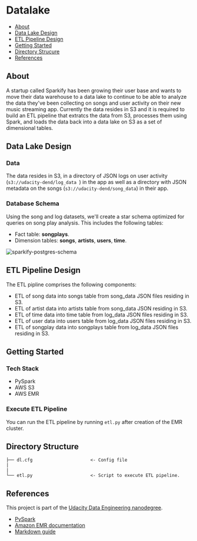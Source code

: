 # Datalake

- [About](#about)
- [Data Lake Design](#data-lake-design)
- [ETL Pipeline Design](#etl-pipeline-design)
- [Getting Started](#getting-started)
- [Directory Strucure](#directory-structure)
- [References](#references)

## About

A startup called Sparkify has been growing their user base and wants to move their data warehouse to a data lake to continue to be able to analyze the data they've been collecting on songs and user activity on their new music streaming app. Currently the data resides in S3 and it is required to build an ETL pipeline that extratcs the data from S3, processes them using Spark, and loads the data back into a data lake on S3 as a set of dimensional tables.

## Data Lake Design

### Data

The data resides in S3, in a directory of JSON logs on user activity (```s3://udacity-dend/log_data
```) in the app as well as a directory with JSON metadata on the songs (```s3://udacity-dend/song_data```) in their app.


### Database Schema

Using the song and log datasets, we'll create a star schema optimized for queries on song play analysis. This includes the following tables:

- Fact table: **songplays**.
- Dimension tables: **songs**, **artists**, **users**, **time**. 

![sparkify-postgres-schema](sparkify-postgres-schema.png)


## ETL Pipeline Design


The ETL pipline comprises the following components:

- ETL of song data into songs table from song_data JSON files residing in S3.
- ETL of artist data into artists table from song_data JSON residing in S3.
- ETL of time data into time table from log_data JSON files residing in S3.
- ETL of user data into users table from log_data JSON files residing in S3.
- ETL of songplay data into songplays table from log_data JSON files residing in S3.

## Getting Started

### Tech Stack
- PySpark
- AWS S3
- AWS EMR

### Execute ETL Pipeline

You can run the ETL pipeline by running ```etl.py``` after creation of the EMR cluster.


## Directory Structure

```
├── dl.cfg                      <- Config file 
|
|
└── etl.py                      <- Script to execute ETL pipeline.                           

```

## References

This project is part of the [Udacity Data Engineering nanodegree](https://www.udacity.com/course/data-engineer-nanodegree--nd027).

- [PySpark](https://spark.apache.org/docs/latest/api/python/)
- [Amazon EMR documentation](https://aws.amazon.com/emr/)
- [Markdown guide](https://www.markdownguide.org/basic-syntax/)
